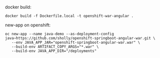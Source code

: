 docker build:

`docker build -f Dockerfile.local -t openshift-war-angular .`

new-app on openshift: 

```shell
oc new-app --name java-demo --as-deployment-config java~https://github.com/sholly/openshift-springboot-angular-war.git \
   --env JAVA_APP_JAR="openshift-springboot-angular-war.war" \
   --build-env ARTIFACT_COPY_ARGS="*.war" \
   --build-env JAVA_APP_DIR="/deployments"
```